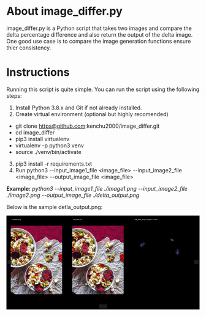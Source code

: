 # About image_differ.py

image_differ.py is a Python script that takes two images and compare the delta percentage difference and also return the output of the delta image.  One good use case is to compare the image generation functions ensure thier consistency.

# Instructions

Running this script is quite simple.  You can run the script using the following steps:

1. Install Python 3.8.x and Git if not already installed.
2. Create virtual environment (optional but highly recomended)
  - git clone https@github.com:kenchu2000/image_differ.git
  - cd image_differ
  - pip3 install virtualenv
  - virtualenv -p python3 venv
  - source ./venv/bin/activate
3. pip3 install -r requirements.txt
4. Run python3 --input_image1_file <image_file> --input_image2_file <image_file> --output_image_file <image_file>

**Example:** *python3 --input_image1_file ./image1.png --input_image2_file ./image2.png --output_image_file ./delta_output.png*

Below is the sample detla_output.png:

![delta_output.png](/docs/images/delta_output.png)
